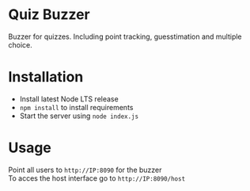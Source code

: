 # Quiz Buzzer
Buzzer for quizzes. Including point tracking, guesstimation and multiple choice.

# Installation
* Install latest Node LTS release
*  `npm install` to install requirements
* Start the server using `node index.js`

# Usage
Point all users to `http://IP:8090` for the buzzer <br/>
To acces the host interface go to `http://IP:8090/host`
